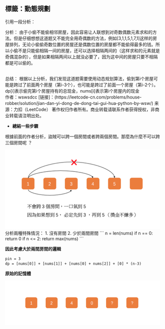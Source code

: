 標籤：動態規劃
--

引用一段分析：   

分析：
由于小偷不能偷相邻房屋，因此容易让人联想到对奇数偶数元素求和的方法。但是仔细想想这道题又不能完全用奇偶数的方法，例如[3,1,1,5,1,7,1]这样的房屋排列，无论小偷偷奇数位置的房屋还是偶数位置的房屋都不能偷得最多的钱。所以小偷不是只能偷相隔一间的房屋，还可以选择相隔两间的（这样求和的元素就是奇偶混杂的），但是如果相隔两间以上就没必要了，因为这中间的房屋只要不相隔都是可以偷的。    

</br>
总结：
根据以上分析，我们发现这道题需要使用动态规划算法，偷到第i个房屋可能是跨过了前面两个房屋（第i-3个），也可能是跨过了前面一个房屋（第i-2个）。dp[i]表示偷完第i个房屋持有的总现金，nums[i]表示第i个房屋内的现金    

</br>
作者：wswsdcc
[链接]：(https://leetcode-cn.com/problems/house-robber/solution/jian-dan-yi-dong-de-dong-tai-gui-hua-python-by-wsw/)
来源：力扣（LeetCode）
著作权归作者所有。商业转载请联系作者获得授权，非商业转载请注明出处。

</br>

* **總結一些步驟**

根據前面的作者分析，盜賊可以跨一個房間或者跨兩個房間。那麼為什麼不可以跨三個房間呢 ？      
<div align=center> <img src="https://github.com/AvisChiu/Leetcode_Practice/blob/master/198.打家劫舍/figure1.png" width="800",height="800"/></div>
分析兩種特殊情況：
1. 沒有房間
2. 少於兩間房間
```
n = len(nums)
if n == 0:
    return 0
if n <= 2:
    return max(nums)
```

**因此考慮大於兩間房間的邏輯**

```
pin = 3
dp = [nums[0]] + [nums[1]] + [nums[0] + nums[2]] + [0] * (n-3)
```

**原始的記憶體**

<div align=center> <img src="https://github.com/AvisChiu/Leetcode_Practice/blob/master/198.打家劫舍/init.png" width="800",height="800"/></div>


